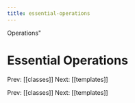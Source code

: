 ```yaml
---
title: essential-operations
---
```


Operations\"

# Essential Operations

Prev: \[\[classes\]\] Next: \[\[templates\]\]

Prev: \[\[classes\]\] Next: \[\[templates\]\]
